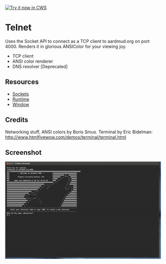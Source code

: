 <a target="_blank" href="https://chrome.google.com/webstore/detail/ebckmolcafdmfjbkmamhoacnmmkiohpe">![Try it now in CWS](https://raw.github.com/GoogleChrome/chrome-extensions-samples/main/_archive/apps/tryitnowbutton.png "Click here to install this sample from the Chrome Web Store")</a>


# Telnet

Uses the Socket API to connect as a TCP client to aardmud.org on port 4000.
Renders it in glorious ANSIColor for your viewing joy.

* TCP client
* ANSI color renderer
* DNS resolver [Deprecated]

## Resources

* [Sockets](https://developer.chrome.com/apps/sockets_tcp)
* [Runtime](https://developer.chrome.com/apps/app_runtime)
* [Window](https://developer.chrome.com/apps/app_window)

## Credits

Networking stuff, ANSI colors by Boris Smus.
Terminal by Eric Bidelman: http://www.htmlfivewow.com/demos/terminal/terminal.html

## Screenshot
![screenshot](/_archive/apps/samples/telnet/assets/screenshot_1280_800.png)

